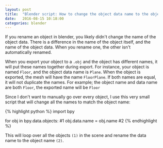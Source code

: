 ```yaml
---
layout: post
title:  "Blender script: How to change the object data name to the object name"
date:   2016-08-15 10:18:00
categories: blender
---
```


If you rename an object in blender, you likely didn't change the name of the object data.
There is a difference in the name of the object itself, and the name of the object data.
When you rename one, the other isn't automatically renamed. 

When you export your object to a `.obj` and the object has different names, it will put these names together during export. For instance, your object is named `Floor`, and the object data name is `Plane`.
When the object is exported, the mesh will have the name `FloorPlane`. If both names are equal, it will not duplicate the names. For example; the object name and data name are both `Floor`, the exported name will be `Floor`

Since I don't want to manually go over every object, I use this very small script that will change all the names to match the object name:

{% highlight python %}
import bpy

for obj in bpy.data.objects: #1
    obj.data.name = obj.name #2
{% endhighlight %}

This will loop over all the objects `(1)` in the scene and rename the data name to the object name `(2)`.